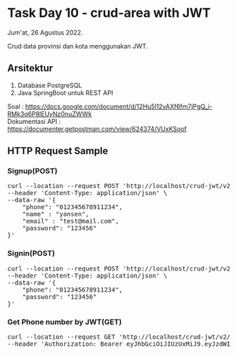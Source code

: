 # Task Day 10 - crud-area with JWT
Jum'at, 26 Agustus 2022.

Crud data provinsi dan kota menggunakan JWT.

## Arsitektur
1. Database PostgreSQL
2. Java SpringBoot untuk REST API

Soal : https://docs.google.com/document/d/12Hu5l12vAXf6fm7jPgQ_i-RMk3q6P8lEUyNz0nuZWWk
<br/>
Dokumentasi API : https://documenter.getpostman.com/view/624374/VUxKSoof

## HTTP Request Sample
### Signup(POST)
<pre>
curl --location --request POST 'http://localhost/crud-jwt/v2/auth/signup' \
--header 'Content-Type: application/json' \
--data-raw '{
    "phone": "012345678911234",
    "name" : "yansen",
    "email" : "test@mail.com",
    "password": "123456"
}'
</pre>

### Signin(POST)
<pre>
curl --location --request POST 'http://localhost/crud-jwt/v2/auth/signin' \
--header 'Content-Type: application/json' \
--data-raw '{
    "phone": "012345678911234", 
    "password": "123456"
}'
</pre>

### Get Phone number by JWT(GET)
<pre>
curl --location --request GET 'http://localhost/crud-jwt/v2/auth/info' \
--header 'Authorization: Bearer eyJhbGciOiJIUzUxMiJ9.eyJzdWIiOiIxIiwiaWF0IjoxNjYxNjcxNTkwLCJleHAiOjE2NjIyNzYzOTB9.JdVltuyMd3y0-6wg7hkazkF_-5ixRoItSYnGBg7d4O_1ZxVB3UUHzRP2eColBPhclpMgjD2SnE95EIJmQ0yvBQ'
</pre>